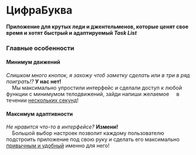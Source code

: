 # ЦифраБуква
  **Приложение для крутых леди и джентельменов, которые ценят свое время и хотят быстрый и адаптируемый _Task List_**

### Главные особенности
#### Минимум движений
*Слишком много кнопок, я захожу чтоб заметку сделать или в три в ряд поиграть!?* **У нас нет!**  
&nbsp; &nbsp; Мы максимально упростили интерфейс и сделали доступ к любой функции с минимумом телодвижений, зайди напиши желаемое &nbsp; &nbsp; в течении <ins>нескольких секунд</ins>!  
#### Максимум адаптивности
*Не нравится что-то в интерфейсе?* **Измени!**  
&nbsp; &nbsp; Большой выбор настроек позволит каждому пользователю подстроить приложение под свою руку и сделать его максимально &nbsp; &nbsp; <ins>привычным и удобный</ins> именно для него!  
